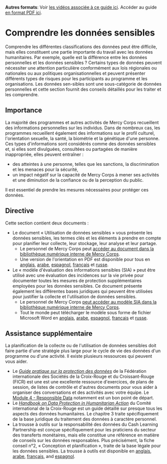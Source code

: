 **Autres formats**: Voir [les vidéos associée à ce guide ici](https://youtu.be/RrHIw10VW4I). Accéder au guide [en format PDF ici](http://dldocs.mercycorps.org/DPPSensitiveDataGuideFR.pdf).

# Comprendre les données sensibles
Comprendre les différentes classifications des données peut être difficile, mais elles constituent une partie importante du travail avec les données humanitaires. Par exemple, quelle est la différence entre les données personnelles et les données sensibles ? Certains types de données peuvent nécessiter une attention particulière conformément aux lois régionales ou nationales ou aux politiques organisationnelles et peuvent présenter différents types de risques pour les participants au programme et les organisations. Les données sen-sibles sont une sous-catégorie de données personnelles et cette section fournit des conseils détaillés pour les traiter et les comprendre.

## Importance
La majorité des programmes et autres activités de Mercy Corps recueillent des informations personnelles sur les individus. Dans de nombreux cas, les programmes recueillent également des informations sur le profil culturel, l'orientation sexuelle, la santé, la biométrie et la génétique d'une personne. Ces types d'informations sont considérés comme des données sensibles et, si elles sont divulguées, consultées ou partagées de manière inappropriée, elles peuvent entraîner :
- des atteintes à une personne, telles que les sanctions, la discrimination et les menaces pour la sécurité,
- un impact négatif sur la capacité de Mercy Corps à mener ses activités et une diminution de la confiance ou de la perception du public.

Il est essentiel de prendre les mesures nécessaires pour protéger ces données.

## Directive
Cette section contient deux documents :
- Le document « Utilisation de données sensibles » vous présente les données sensibles, les termes clés et les éléments à prendre en compte pour planifier leur collecte, leur stockage, leur analyse et leur partage.
  - Le personnel de Mercy Corps peut [accéder au document dans la bibliothèque numérique interne de Mercy Corps](https://library.mercycorps.org/record/39242).
  - Une version de l'orientation en PDF est disponible pour tous en [anglais](https://dldocs.mercycorps.org/SensitiveDataProcessingGuidance.pdf), [arabe](https://dldocs.mercycorps.org/SensitiveDataGuidance-AR.pdf), [espagnol](https://dldocs.mercycorps.org/SensitiveDataGuidance-ES.pdf), [français](https://dldocs.mercycorps.org/SensitiveDataGuidance-FR.pdf) et [russe](https://dldocs.mercycorps.org/SensitiveDataGuidance-RU.pdf).
- Le « modèle d'évaluation des informations sensibles (SIA) » peut être utilisé avec une évaluation des incidences sur la vie privée pour documenter toutes les mesures de protection supplémentaires employées pour les données sensibles. Ce document présente également les différentes bases juridiques qui peuvent être utilisées pour justifier la collecte et l'utilisation de données sensibles.
  - Le personnel de Mercy Corps [peut accéder au modèle SIA dans la bibliothèque numérique interne de Mercy Corps](https://library.mercycorps.org/record/39246).
  - Tout le monde peut télécharger le modèle sous forme de fichier Microsoft Word en [anglais](http://dldocs.mercycorps.org/SensitiveInformationAssessmentTemplate.docx), [arabe](http://dldocs.mercycorps.org/SensitiveInformationAssessmentTemplate-AR.docx), [espagnol](http://dldocs.mercycorps.org/SensitiveInformationAssessmentTemplate-ES.docx), [français](http://dldocs.mercycorps.org/SensitiveInformationAssessmentTemplate-FR.docx) et [russe](http://dldocs.mercycorps.org/SensitiveInformationAssessmentTemplate-RU.docx).

## Assistance supplémentaire
La planification de la collecte ou de l'utilisation de données sensibles doit faire partie d'une stratégie plus large pour le cycle de vie des données d'un programme ou d'une activité. Il existe plusieurs ressources qui peuvent vous aider.
- Le [*Guide pratique sur la protection des données*](https://preparecenter.org/toolkit/data-playbook-toolkit/) de la Fédération internationale des Sociétés de la Croix-Rouge et du Croissant-Rouge (FICR) est une est une excellente ressource d'exercices, de plans de session, de listes de contrôle et d'autres documents pour vous aider à organiser des conversations et des activités avec votre équipe. Le [Module 4 - Responsible Data](https://preparecenter.org/responsible-data-data-playbook-beta/) notamment est un bon point de départ.
- Le [*Handbook on Data Protection in Humanitarian Action*](https://www.icrc.org/en/data-protection-humanitarian-action-handbook) du Comité international de la Croix-Rouge est un guide détaillé sur presque tous les aspects des données humanitaires. Le chapitre 3 traite spécifiquement de la base juridique du traitement des données à caractère personnel.
- La trousse à outils sur la responsabilité des données du Cash Learning Partnership est conçue spécifiquement pour les praticiens du secteur des transferts monétaires, mais elle constitue une référence en matière de conseils sur les données responsables. Plus précisément, la fiche conseil n°2, « Conception et planification », traite de la base légale pour les données sensibles. La trousse à outils est disponible en [anglais](https://www.calpnetwork.org/wp-content/uploads/2021/03/Data-Responsibility-Toolkit_A-guide-for-Cash-and-Voucher-Practitioners.pdf), [arabe](https://www.calpnetwork.org/ar/publication/data-responsibility-toolkit-a-guide-for-cva-practitioners/), [français](https://www.calpnetwork.org/fr/publication/data-responsibility-toolkit-a-guide-for-cva-practitioners/), and [espagnol](https://www.calpnetwork.org/es/publication/data-responsibility-toolkit-a-guide-for-cva-practitioners/).
